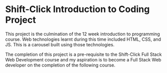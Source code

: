 # Shift-Click Introduction to Coding Project

This project is the culmination of the 12 week introduction to programming course. Web technologies learnt during this time included HTML, CSS, and JS. This is a carousel built using those technologies.

The completion of this project is a pre-requisite to the Shift-Click Full Stack Web Development course and my aspiration is to become a Full Stack Web developer on the completion of the following course.
